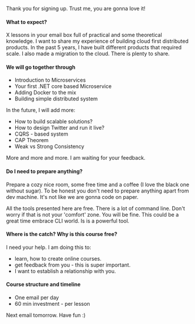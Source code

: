 Thank you for signing up. Trust me, you are gonna love it!

#### What to expect?

X lessons in your email box full of practical and some theoretical knowledge. I want to share my experience of building cloud first distributed products. In the past 5 years, I have built different products that required scale. I also made a migration to the cloud. There is plenty to share.

#### We will go together through

* Introduction to Microservices
* Your first .NET core based Microservice
* Adding Docker to the mix
* Building simple distributed system

In the future, I will add more:
* How to build scalable solutions?
* How to design Twitter and run it live?
* CQRS - based system
* CAP Theorem
* Weak vs Strong Consistency

More and more and more. I am waiting for your feedback.

#### Do I need to prepare anything?

Prepare a cozy nice room, some free time and a coffee (I love the black one without sugar). To be honest you don't need to prepare anything apart from dev machine. It's not like we are gonna code on paper.

All the tools presented here are free. There is a lot of command line. Don't worry if that is not your 'comfort' zone. You will be fine. This could be a great time embrace CLI world. Is is a powerful tool.

#### Where is the catch? Why is this course free?

I need your help. I am doing this to:

* learn, how to create online courses.
* get feedback from you - this is super important. 
* I want to establish a relationship with you.

#### Course structure and timeline

* One email per day
* 60 min investment - per lesson

Next email tomorrow. Have fun :)
